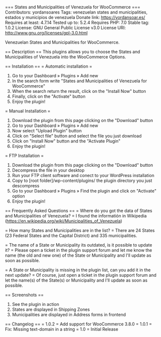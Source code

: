 === States and Municipalities of Venezuela for WooCommerce ===
Contributors: yordansoares
Tags: venezuelan states and municipalities, estados y municipios de venezuela
Donate link: https://yordansoar.es/
Requires at least: 4.7.14
Tested up to: 5.2.4
Requires PHP: 7.0
Stable tag: 1.0.2
License: GNU General Public License v3.0
License URI: http://www.gnu.org/licenses/gpl-3.0.html

Venezuelan States and Municipalities for WooCommerce.

== Description ==
This plugins allows you to choose the States and Municipalities of Venezuela into the WooCommerce Options.

== Installation ==
= Automatic installation =
1. Go to your Dashboard » Plugins » Add new
2. In the search form write "States and Municipalities of Venezuela for WooCommerce"
3. When the search return the result, click on the "Install Now" button
4. Finally, click on the "Activate" button
5. Enjoy the plugin!

= Manual Installation = 
1. Download the plugin from this page clicking on the "Download" button
2. Go to your Dashboard » Plugins » Add new
3. Now select "Upload Plugin" button
4. Click on "Select file" button and select the file you just download
5. Click on "Install Now" button and the "Activate Plugin"
6. Enjoy the plugin!

= FTP Installation =
1. Download the plugin from this page clicking on the "Download" button
2. Decompress the file in your desktop
3. Run your FTP client software and conect to your WordPress installation
4. Copy to [root folder]/wp-content/plugins/ the plugin directory you just descompress
5. Go to your Dashboard » Plugins » Find the plugin and click on "Activate" option
6. Enjoy the plugin!

== Frequently Asked Questions ==
= Where do you got the data of States and Municipalities of Venezuela? =
I found the informatión in Wikipedia (https://en.wikipedia.org/wiki/Municipalities_of_Venezuela)

= How many States and Municipalities are in the list? =
There are 24 States (23 Federal States and the Capital District) and 335 municipalities.

= The name of a State or Municipality its outdated, is it possible to update it? = 
Please open a ticket in the plugin support forum and let me know the name (the old and new one) of the State or Municipality and I'll update as soon as possible.

= A State or Municipality is missing in the plugin list, can you add it in the next update? =
Of course, just open a ticket in the plugin support forum and let the name(s) of the State(s) or Municipality and I'll update as soon as possible.

== Screenshots ==
1. See the plugin in action
2. States are displayed in Shipping Zones
3. Municipalities are displayed in Address forms in frontend

== Changelog ==
= 1.0.2 =
Add support for WooCommerce 3.8.0
= 1.0.1 =
Fix: Missing text-domain in a string
= 1.0 =
Initial Release